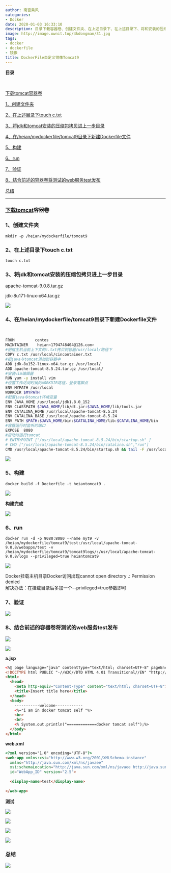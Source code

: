 ```yaml
---
author: 南宫乘风
categories:
- Docker
date: 2020-01-03 16:33:10
description: 目录下载容器卷、创建文件夹、在上述目录下、在上述目录下、将和安装的压缩包拷贝进上一步目录、在目录下新建文件、构建、、验证、结合前述的容器卷将测试的服务发布总结下载容器卷、创建文件夹、在上述目录下、将和。。。。。。。
image: http://image.ownit.top/4kdongman/31.jpg
tags:
- docker
- dockerfile
- 镜像
title: DockerFile自定义镜像Tomcat9
---
```


<!--more-->

**目录**

 

[下载tomcat容器卷](#%E4%B8%8B%E8%BD%BDtomcat%E5%AE%B9%E5%99%A8%E5%8D%B7)

[1、创建文件夹](#1%E3%80%81%E5%88%9B%E5%BB%BA%E6%96%87%E4%BB%B6%E5%A4%B9)

[2、在上述目录下touch c.txt](<#2、在上述目录下touch c.txt>)

[3、将jdk和tomcat安装的压缩包拷贝进上一步目录](#3%E3%80%81%E5%B0%86jdk%E5%92%8Ctomcat%E5%AE%89%E8%A3%85%E7%9A%84%E5%8E%8B%E7%BC%A9%E5%8C%85%E6%8B%B7%E8%B4%9D%E8%BF%9B%E4%B8%8A%E4%B8%80%E6%AD%A5%E7%9B%AE%E5%BD%95)

[4、在/heian/mydockerfile/tomcat9目录下新建Dockerfile文件](#4%E3%80%81%E5%9C%A8%2Fheian%2Fmydockerfile%2Ftomcat9%E7%9B%AE%E5%BD%95%E4%B8%8B%E6%96%B0%E5%BB%BADockerfile%E6%96%87%E4%BB%B6)

[5、构建](#5%E3%80%81%E6%9E%84%E5%BB%BA)

[6、run](#6%E3%80%81run)

[7、验证](#7%E3%80%81%E9%AA%8C%E8%AF%81)

[8、结合前述的容器卷将测试的web服务test发布](#8%E3%80%81%E7%BB%93%E5%90%88%E5%89%8D%E8%BF%B0%E7%9A%84%E5%AE%B9%E5%99%A8%E5%8D%B7%E5%B0%86%E6%B5%8B%E8%AF%95%E7%9A%84web%E6%9C%8D%E5%8A%A1test%E5%8F%91%E5%B8%83)

[总结](#%E6%80%BB%E7%BB%93)

---

### [下载tomcat](https://github.com/docker-library/tomcat/blob/46fb91d392f48c4e606cb6f845c4be37d6bacffc/9.0/jdk8/corretto/Dockerfile)容器卷

### 1、创建文件夹

```
mkdir -p /heian/mydockerfile/tomcat9
```

### 2、在上述目录下touch c.txt

```
touch c.txt
```

### 3、将jdk和tomcat安装的压缩包拷贝进上一步目录

apache-tomcat-9.0.8.tar.gz

jdk-8u171-linux-x64.tar.gz

![](http://image.ownit.top/csdn/20200103150556666.png)

### 4、在/heian/mydockerfile/tomcat9目录下新建Dockerfile文件

 

```bash
FROM         centos
MAINTAINER    heian<1794748404@126.com>
#把宿主机当前上下文的c.txt拷贝到容器/usr/local/路径下
COPY c.txt /usr/local/cincontainer.txt
#把java与tomcat添加到容器中
ADD jdk-8u152-linux-x64.tar.gz /usr/local/
ADD apache-tomcat-8.5.24.tar.gz /usr/local/
#安装vim编辑器
RUN yum -y install vim
#设置工作访问时候的WORKDIR路径，登录落脚点
ENV MYPATH /usr/local
WORKDIR $MYPATH
#配置java与tomcat环境变量
ENV JAVA_HOME /usr/local/jdk1.8.0_152
ENV CLASSPATH $JAVA_HOME/lib/dt.jar:$JAVA_HOME/lib/tools.jar
ENV CATALINA_HOME /usr/local/apache-tomcat-8.5.24
ENV CATALINA_BASE /usr/local/apache-tomcat-8.5.24
ENV PATH $PATH:$JAVA_HOME/bin:$CATALINA_HOME/lib:$CATALINA_HOME/bin
#容器运行时监听的端口
EXPOSE  8080
#启动时运行tomcat
# ENTRYPOINT ["/usr/local/apache-tomcat-8.5.24/bin/startup.sh" ]
# CMD ["/usr/local/apache-tomcat-8.5.24/bin/catalina.sh","run"]
CMD /usr/local/apache-tomcat-8.5.24/bin/startup.sh && tail -F /usr/local/apache-tomcat-8.5.24/bin/logs/catalina.out
```

![](http://image.ownit.top/csdn/20200103151312441.png)

### 5、构建

```
docker build -f Dockerfile -t heiantomcat9 .
```

![](http://image.ownit.top/csdn/20200103160233624.png)

**构建完成**

![](http://image.ownit.top/csdn/20200103160320912.png)

### 6、run

```
docker run -d -p 9080:8080 --name myt9 -v /heian/mydockerfile/tomcat9/test:/usr/local/apache-tomcat-9.0.8/webapps/test -v /heian/mydockerfile/tomcat9/tomcat9logs/:/usr/local/apache-tomcat-9.0.8/logs --privileged=true heiantomcat9
```

![](http://image.ownit.top/csdn/20200103160625359.png)

Docker挂载主机目录Docker访问出现cannot open directory .: Permission denied  
解决办法：在挂载目录后多加一个--privileged=true参数即可

### 7、验证

![](http://image.ownit.top/csdn/20200103160704631.png)

### 8、结合前述的容器卷将测试的web服务test发布

![](http://image.ownit.top/csdn/20200103161202296.png)

![](http://image.ownit.top/csdn/20200103161645120.png)

**a.jsp**

```html
<%@ page language="java" contentType="text/html; charset=UTF-8" pageEncoding="UTF-8"%>
<!DOCTYPE html PUBLIC "-//W3C//DTD HTML 4.01 Transitional//EN" "http://www.w3.org/TR/html4/loose.dtd">
<html>
  <head>
    <meta http-equiv="Content-Type" content="text/html; charset=UTF-8">
    <title>Insert title here</title>
  </head>
  <body>
    -----------welcome------------
    <%="i am in docker tomcat self "%>
    <br>
    <br>
    <% System.out.println("=============docker tomcat self");%>
  </body>
</html>
```

**web.xml**

```html
<?xml version="1.0" encoding="UTF-8"?>
<web-app xmlns:xsi="http://www.w3.org/2001/XMLSchema-instance"
  xmlns="http://java.sun.com/xml/ns/javaee"
  xsi:schemaLocation="http://java.sun.com/xml/ns/javaee http://java.sun.com/xml/ns/javaee/web-app_2_5.xsd"
  id="WebApp_ID" version="2.5">
  
  <display-name>test</display-name>
 
</web-app>
```

**测试**

![](http://image.ownit.top/csdn/20200103162009410.png)

![](http://image.ownit.top/csdn/20200103163112368.png)

![](http://image.ownit.top/csdn/20200103163123955.png)

![](http://image.ownit.top/csdn/20200103163134733.png)

### **总结**

![](http://image.ownit.top/csdn/20200103163155505.png)